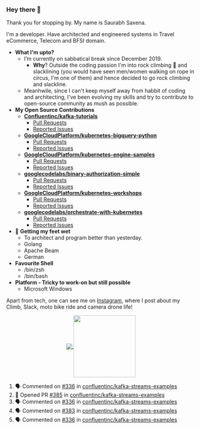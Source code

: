 ### Hey there 👋

Thank you for stopping by. My name is Saurabh Saxena.

I'm a developer. Have architected and engineered systems in Travel eCommerce, Telecom and BFSI domain.

- **What I'm upto?**
  - I’m currently on sabbatical break since December 2019.
    - **Why**? Outside the coding passion I'm into rock climbing 🧗‍ and slacklining \(you would have seen men/women walking on rope in circus, I'm one of them) and hence decided to go rock climbing and slackline.    
  - Meanhwile, since I can't keep myself away from habbit of coding and architecting, I've been evolving my skills and try to contribute to open-source community as mush as possible. 
- **My Open Source Contributions**
  - **[Confluentinc/kafka-tutorials](https://kafka-tutorials.confluent.io/)**
    - [Pull Requests](https://github.com/confluentinc/kafka-tutorials/pulls?q=is%3Aissue+author%3Asaurabh-slacklife)
    - [Reported Issues](https://github.com/confluentinc/kafka-tutorials/issues?q=is%3Aissue+author%3Asaurabh-slacklife)
  - **[GoogleCloudPlatform/kubernetes-bigquery-python](https://github.com/GoogleCloudPlatform/kubernetes-bigquery-python)**
    - [Pull Requests](https://github.com/GoogleCloudPlatform/kubernetes-bigquery-python/pulls?q=is%3Apr+author%3Asaurabh-slacklife)
    - [Reported Issues](https://github.com/GoogleCloudPlatform/kubernetes-bigquery-python/issues?q=is%3Aissue+author%3Asaurabh-slacklife)
  - **[GoogleCloudPlatform/kubernetes-engine-samples](https://github.com/GoogleCloudPlatform/kubernetes-engine-samples)**
    - [Pull Requests](https://github.com/GoogleCloudPlatform/kubernetes-engine-samples/pulls?q=is%3Apr+author%3Asaurabh-slacklife)
    - [Reported Issues](https://github.com/GoogleCloudPlatform/kubernetes-engine-samples/issues?q=is%3Aissue+author%3Asaurabh-slacklife)
  - **[googlecodelabs/binary-authorization-simple](https://github.com/googlecodelabs/binary-authorization-simple)**
    - [Pull Requests](https://github.com/googlecodelabs/binary-authorization-simple/pulls?q=is%3Apr+author%3Asaurabh-slacklife)
    - [Reported Issues](https://github.com/googlecodelabs/binary-authorization-simple/issues?q=is%3Aissue+author%3Asaurabh-slacklife)
  - **[GoogleCloudPlatform/kubernetes-workshops](https://github.com/GoogleCloudPlatform/kubernetes-workshops)**
    - [Pull Requests](https://github.com/GoogleCloudPlatform/kubernetes-workshops/pulls?q=is%3Apr+author%3Asaurabh-slacklife)
    - [Reported Issues](https://github.com/GoogleCloudPlatform/kubernetes-workshops/issues?q=is%3Aissue+author%3Asaurabh-slacklife)
  - **[googlecodelabs/orchestrate-with-kubernetes](https://github.com/googlecodelabs/orchestrate-with-kubernetes)**
    - [Pull Requests](https://github.com/googlecodelabs/orchestrate-with-kubernetes/pulls?q=is%3Apr+author%3Asaurabh-slacklife)
    - [Reported Issues](https://github.com/googlecodelabs/orchestrate-with-kubernetes/issues?q=is%3Aissue+author%3Asaurabh-slacklife)
- 🌱 **Getting my feet wet**
  - To architect and program better than yesterday.
  - Golang
  - Apache Beam
  - German
- **Favourite Shell**
  - /bin/zsh
  - /bin/bash
- **Platform - Tricky to work-on but still possible**
  - Microsoft Windows 

Apart from tech, one can see me on [Instagram](https://www.instagram.com/saurabh.slacklife/), where I post about my Climb, Slack, moto bike ride and camera drone life!


<p align="center">
  <a href="https://github.com/saurabh-slacklife?tab=repositories">
    <img
      align="center"
      src="https://github-readme-stats.vercel.app/api/top-langs/?username=saurabh-slacklife&layout=compact"
    />
  </a>
  <a href="https://github.com/saurabh-slacklife?tab=repositories">
    <img
      align="center"
      height="165"
      src="https://github-readme-stats-gamma-sooty.vercel.app/api?username=saurabh-slacklife&count_private=true&show_icons=true&custom_title=Github%20Status&hide=issues"
    />
  </a>
</p>

<!--START_SECTION:activity-->
1. 🗣 Commented on [#336](https://github.com/confluentinc/kafka-streams-examples/issues/336) in [confluentinc/kafka-streams-examples](https://github.com/confluentinc/kafka-streams-examples)
2. 💪 Opened PR [#385](https://github.com/confluentinc/kafka-streams-examples/pull/385) in [confluentinc/kafka-streams-examples](https://github.com/confluentinc/kafka-streams-examples)
3. 🗣 Commented on [#336](https://github.com/confluentinc/kafka-streams-examples/issues/336) in [confluentinc/kafka-streams-examples](https://github.com/confluentinc/kafka-streams-examples)
4. 🗣 Commented on [#383](https://github.com/confluentinc/kafka-streams-examples/issues/383) in [confluentinc/kafka-streams-examples](https://github.com/confluentinc/kafka-streams-examples)
5. 🗣 Commented on [#336](https://github.com/confluentinc/kafka-streams-examples/issues/336) in [confluentinc/kafka-streams-examples](https://github.com/confluentinc/kafka-streams-examples)
<!--END_SECTION:activity-->

